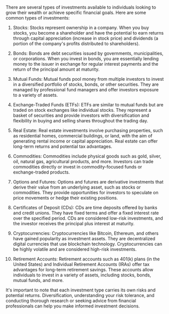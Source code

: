 There are several types of investments available to individuals looking to grow their wealth or achieve specific financial goals. Here are some common types of investments:

1. Stocks: Stocks represent ownership in a company. When you buy stocks, you become a shareholder and have the potential to earn returns through capital appreciation (increase in stock price) and dividends (a portion of the company's profits distributed to shareholders).

2. Bonds: Bonds are debt securities issued by governments, municipalities, or corporations. When you invest in bonds, you are essentially lending money to the issuer in exchange for regular interest payments and the return of the principal amount at maturity.

3. Mutual Funds: Mutual funds pool money from multiple investors to invest in a diversified portfolio of stocks, bonds, or other securities. They are managed by professional fund managers and offer investors exposure to a variety of assets.

4. Exchange-Traded Funds (ETFs): ETFs are similar to mutual funds but are traded on stock exchanges like individual stocks. They represent a basket of securities and provide investors with diversification and flexibility in buying and selling shares throughout the trading day.

5. Real Estate: Real estate investments involve purchasing properties, such as residential homes, commercial buildings, or land, with the aim of generating rental income or capital appreciation. Real estate can offer long-term returns and potential tax advantages.

6. Commodities: Commodities include physical goods such as gold, silver, oil, natural gas, agricultural products, and more. Investors can trade commodities directly or invest in commodity-focused funds or exchange-traded products.

7. Options and Futures: Options and futures are derivative investments that derive their value from an underlying asset, such as stocks or commodities. They provide opportunities for investors to speculate on price movements or hedge their existing positions.

8. Certificates of Deposit (CDs): CDs are time deposits offered by banks and credit unions. They have fixed terms and offer a fixed interest rate over the specified period. CDs are considered low-risk investments, and the investor receives the principal plus interest at maturity.

9. Cryptocurrencies: Cryptocurrencies like Bitcoin, Ethereum, and others have gained popularity as investment assets. They are decentralized digital currencies that use blockchain technology. Cryptocurrencies can be highly volatile and are considered high-risk investments.

10. Retirement Accounts: Retirement accounts such as 401(k) plans (in the United States) and Individual Retirement Accounts (IRAs) offer tax advantages for long-term retirement savings. These accounts allow individuals to invest in a variety of assets, including stocks, bonds, mutual funds, and more.

It's important to note that each investment type carries its own risks and potential returns. Diversification, understanding your risk tolerance, and conducting thorough research or seeking advice from financial professionals can help you make informed investment decisions.
